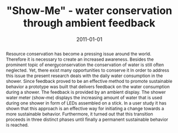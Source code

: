 ---
abstract: Resource conservation has become a pressing issue around the world. Therefore
  it is necessary to create an increased awareness. Besides the prominent topic of
  energyconservation the conservation of water is still often neglected. Yet, there
  exist many opportunities to conserve it In order to address this issue the present
  research deals with the daily water consumption in the shower. Since feedback proved
  to be an effective method to promote sustainable behavior a prototype was built
  that delivers feedback on the water consumption during a shower. The feedback is
  provided by an ambient display. The shower water meter (show-me) displays the increasing
  amount of water that is used during one shower in form of LEDs assembled on a stick.
  In a user study it has shown that this approach is an effective way for initiating
  a change towards a more sustainable behavior. Furthermore, it turned out that this
  transition proceeds in three distinct phases until finally a permanent sustainable
  behavior is reached.
authors:
- Karin Kappel
- Thomas Grechenig
date: '2011-01-01'
featured: false
links:
- name: Publik
  url: https://publik.tuwien.ac.at/showentry.php?ID=205752&lang=2
publication_types:
- '2'
publishDate: '2011-01-01'
title: '"Show-Me" - water conservation through ambient feedback'
url_pdf: ''
---